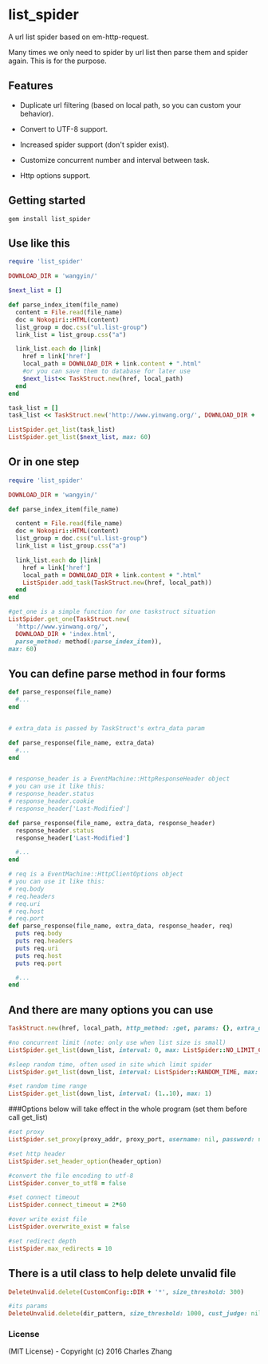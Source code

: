 # list_spider

A url list spider based on em-http-request.

Many times we only need to spider by url list then parse them and spider again. This is for the purpose.

## Features
* Duplicate url filtering (based on local path, so you can custom your behavior).

* Convert to UTF-8 support.

* Increased spider support (don't spider exist).

* Customize concurrent number and interval between task.

* Http options support.

## Getting started

    gem install list_spider

## Use like this
```ruby
require 'list_spider'

DOWNLOAD_DIR = 'wangyin/'

$next_list = []

def parse_index_item(file_name)
  content = File.read(file_name)
  doc = Nokogiri::HTML(content)
  list_group = doc.css("ul.list-group")
  link_list = list_group.css("a")

  link_list.each do |link|
    href = link['href']
    local_path = DOWNLOAD_DIR + link.content + ".html"
    #or you can save them to database for later use
    $next_list<< TaskStruct.new(href, local_path)
  end
end

task_list = []
task_list << TaskStruct.new('http://www.yinwang.org/', DOWNLOAD_DIR + 'index.html', parse_method: method(:parse_index_item))

ListSpider.get_list(task_list)
ListSpider.get_list($next_list, max: 60)

```

## Or in one step
```ruby
require 'list_spider'

DOWNLOAD_DIR = 'wangyin/'

def parse_index_item(file_name)

  content = File.read(file_name)
  doc = Nokogiri::HTML(content)
  list_group = doc.css("ul.list-group")
  link_list = list_group.css("a")

  link_list.each do |link|
    href = link['href']
    local_path = DOWNLOAD_DIR + link.content + ".html"
    ListSpider.add_task(TaskStruct.new(href, local_path))
  end
end

#get_one is a simple function for one taskstruct situation
ListSpider.get_one(TaskStruct.new(
  'http://www.yinwang.org/',
  DOWNLOAD_DIR + 'index.html',
  parse_method: method(:parse_index_item)),
max: 60)

```

## You can define parse method in four forms

```ruby
def parse_response(file_name)
  #...
end


# extra_data is passed by TaskStruct's extra_data param

def parse_response(file_name, extra_data)
  #...
end


# response_header is a EventMachine::HttpResponseHeader object
# you can use it like this:
# response_header.status
# response_header.cookie
# response_header['Last-Modified']

def parse_response(file_name, extra_data, response_header)
  response_header.status
  response_header['Last-Modified']

  #...
end

# req is a EventMachine::HttpClientOptions object
# you can use it like this:
# req.body
# req.headers
# req.uri
# req.host
# req.port
def parse_response(file_name, extra_data, response_header, req)
  puts req.body
  puts req.headers
  puts req.uri
  puts req.host
  puts req.port

  #...
end

```

## And there are many options you can use

```ruby
TaskStruct.new(href, local_path, http_method: :get, params: {}, extra_data: nil, parse_method: nil)
```

```ruby
#no concurrent limit (note: only use when list size is small)
ListSpider.get_list(down_list, interval: 0, max: ListSpider::NO_LIMIT_CONCURRENT)

#sleep random time, often used in site which limit spider
ListSpider.get_list(down_list, interval: ListSpider::RANDOM_TIME, max: 1)

#set random time range
ListSpider.get_list(down_list, interval: (1..10), max: 1)

```

###Options below will take effect in the whole program (set them before call get_list)

```ruby
#set proxy
ListSpider.set_proxy(proxy_addr, proxy_port, username: nil, password: nil)

#set http header
ListSpider.set_header_option(header_option)

#convert the file encoding to utf-8
ListSpider.conver_to_utf8 = false

#set connect timeout
ListSpider.connect_timeout = 2*60

#over write exist file
ListSpider.overwrite_exist = false

#set redirect depth
ListSpider.max_redirects = 10

```

## There is a util class to help delete unvalid file

```ruby
DeleteUnvalid.delete(CustomConfig::DIR + '*', size_threshold: 300)

#its params
DeleteUnvalid.delete(dir_pattern, size_threshold: 1000, cust_judge: nil)
```

### License

(MIT License) - Copyright (c) 2016 Charles Zhang

